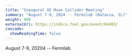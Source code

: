 ```yaml
---
title: "Inaugural US Muon Collider Meeting"
summary: "August 7-9, 2024 -- Fermilab (Batavia, IL)"
weight: 999
externalUrl: https://indico.fnal.gov/event/64493/
cascade:
  showReadingTime: false
---
```


August 7-9, 20204 -- Fermilab
